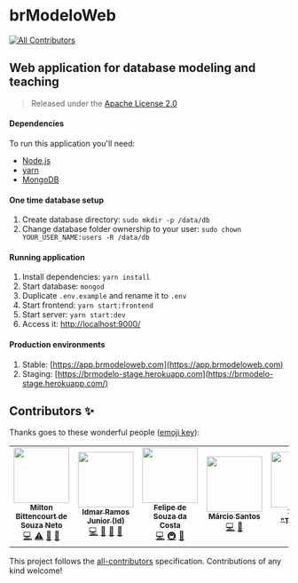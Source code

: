 # brModeloWeb
<!-- ALL-CONTRIBUTORS-BADGE:START - Do not remove or modify this section -->
[![All Contributors](https://img.shields.io/badge/all_contributors-6-orange.svg?style=flat-square)](#contributors-)
<!-- ALL-CONTRIBUTORS-BADGE:END -->

## Web application for database modeling and teaching

> Released under the [Apache License 2.0](https://choosealicense.com/licenses/apache-2.0/)

#### Dependencies

To run this application you'll need:

- [Node.js](https://nodejs.org/)
- [yarn](https://yarnpkg.com/)
- [MongoDB](https://www.mongodb.com/)

#### One time database setup

1. Create database directory: `sudo mkdir -p /data/db`
1. Change database folder ownership to your user: `sudo chown YOUR_USER_NAME:users -R /data/db`

#### Running application

1. Install dependencies: `yarn install`
1. Start database: `mongod`
1. Duplicate `.env.example` and rename it to `.env`
1. Start frontend: `yarn start:frontend`
1. Start server: `yarn start:dev`
1. Access it: [http://localhost:9000/](http://localhost:9000/)

#### Production environments

1. Stable: [https://app.brmodeloweb.com](https://app.brmodeloweb.com)
1. Staging: [https://brmodelo-stage.herokuapp.com](https://brmodelo-stage.herokuapp.com/)

## Contributors ✨

Thanks goes to these wonderful people ([emoji key](https://allcontributors.org/docs/en/emoji-key)):

<!-- ALL-CONTRIBUTORS-LIST:START - Do not remove or modify this section -->
<!-- prettier-ignore-start -->
<!-- markdownlint-disable -->
<table>
  <tr>
    <td align="center"><a href="https://github.com/miltonbsn"><img src="https://avatars2.githubusercontent.com/u/881231?v=4?s=100" width="100px;" alt=""/><br /><sub><b>Milton Bittencourt de Souza Neto</b></sub></a><br /><a href="https://github.com/brmodeloweb/brmodelo-app/commits?author=miltonbsn" title="Code">💻</a> <a href="https://github.com/brmodeloweb/brmodelo-app/commits?author=miltonbsn" title="Tests">⚠️</a> <a href="https://github.com/brmodeloweb/brmodelo-app/issues?q=author%3Amiltonbsn" title="Bug reports">🐛</a> <a href="#maintenance-miltonbsn" title="Maintenance">🚧</a></td>
    <td align="center"><a href="http://id.etc.br"><img src="https://avatars3.githubusercontent.com/u/301545?v=4?s=100" width="100px;" alt=""/><br /><sub><b>Idmar Ramos Junior (Id)</b></sub></a><br /><a href="https://github.com/brmodeloweb/brmodelo-app/commits?author=idmarjr" title="Code">💻</a> <a href="#design-idmarjr" title="Design">🎨</a> <a href="#projectManagement-idmarjr" title="Project Management">📆</a> <a href="#maintenance-idmarjr" title="Maintenance">🚧</a></td>
    <td align="center"><a href="https://about.me/feekosta"><img src="https://avatars3.githubusercontent.com/u/13004903?v=4?s=100" width="100px;" alt=""/><br /><sub><b>Felipe de Souza da Costa</b></sub></a><br /><a href="https://github.com/brmodeloweb/brmodelo-app/commits?author=feekosta" title="Code">💻</a> <a href="#infra-feekosta" title="Infrastructure (Hosting, Build-Tools, etc)">🚇</a> <a href="https://github.com/brmodeloweb/brmodelo-app/pulls?q=is%3Apr+reviewed-by%3Afeekosta" title="Reviewed Pull Requests">👀</a></td>
    <td align="center"><a href="https://github.com/oicramps"><img src="https://avatars.githubusercontent.com/u/7519115?v=4?s=100" width="100px;" alt=""/><br /><sub><b>Márcio Santos</b></sub></a><br /><a href="https://github.com/brmodeloweb/brmodelo-app/commits?author=oicramps" title="Code">💻</a> <a href="https://github.com/brmodeloweb/brmodelo-app/pulls?q=is%3Apr+reviewed-by%3Aoicramps" title="Reviewed Pull Requests">👀</a></td>
    <td align="center"><a href="https://www.linkedin.com/in/telmo-trooper/"><img src="https://avatars.githubusercontent.com/u/9438853?v=4?s=100" width="100px;" alt=""/><br /><sub><b>Telmo "Trooper"</b></sub></a><br /><a href="https://github.com/brmodeloweb/brmodelo-app/commits?author=telmotrooper" title="Code">💻</a></td>
    <td align="center"><a href="https://www.linkedin.com/in/arthurmota/"><img src="https://avatars.githubusercontent.com/u/25749372?v=4?s=100" width="100px;" alt=""/><br /><sub><b>Arthur Mota</b></sub></a><br /><a href="https://github.com/brmodeloweb/brmodelo-app/commits?author=ArthurMota9" title="Code">💻</a> <a href="https://github.com/brmodeloweb/brmodelo-app/pulls?q=is%3Apr+reviewed-by%3AArthurMota9" title="Reviewed Pull Requests">👀</a></td>
  </tr>
</table>

<!-- markdownlint-restore -->
<!-- prettier-ignore-end -->

<!-- ALL-CONTRIBUTORS-LIST:END -->

This project follows the [all-contributors](https://github.com/all-contributors/all-contributors) specification. Contributions of any kind welcome!